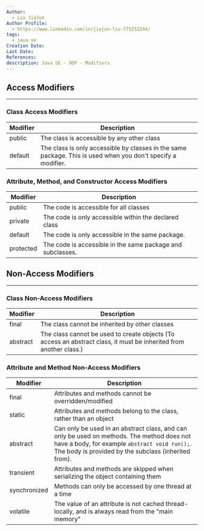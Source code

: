 ```yaml
---
Author:
  - Liu JiaJun
Author Profile:
  - https://www.linkedin.com/in/jiajun-liu-775252244/
tags: 
  - java se
Creation Date: 
Last Date: 
References: 
description: Java SE - OOP - Modifiers
---
```


## Access Modifiers
---
### Class Access Modifiers

| Modifier | Description |
|----------|-------------|
| public   | The class is accessible by any other class |
| default  | The class is only accessible by classes in the same package. This is used when you don't specify a modifier. |

### Attribute, Method, and Constructor Access Modifiers

| Modifier | Description |
|----------|-------------|
| public   | The code is accessible for all classes |
| private  | The code is only accessible within the declared class |
| default  | The code is only accessible in the same package. |
| protected| The code is accessible in the same package and subclasses.|


## Non-Access Modifiers
---
### Class Non-Access Modifiers

| Modifier | Description |
|----------|-------------|
| final    | The class cannot be inherited by other classes |
| abstract | The class cannot be used to create objects (To access an abstract class, it must be inherited from another class.) |

### Attribute and Method Non-Access Modifiers

| Modifier    | Description |
|-------------|-------------|
| final       | Attributes and methods cannot be overridden/modified |
| static      | Attributes and methods belong to the class, rather than an object |
| abstract    | Can only be used in an abstract class, and can only be used on methods. The method does not have a body, for example `abstract void run();`. The body is provided by the subclass (inherited from). |
| transient   | Attributes and methods are skipped when serializing the object containing them |
| synchronized| Methods can only be accessed by one thread at a time |
| volatile    | The value of an attribute is not cached thread-locally, and is always read from the "main memory" |
